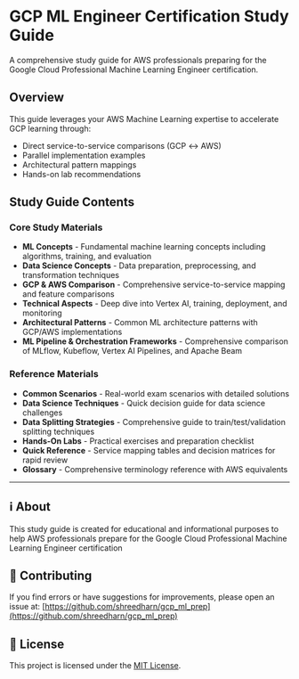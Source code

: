 # GCP ML Engineer Certification Study Guide

A comprehensive study guide for AWS professionals preparing for the Google Cloud Professional Machine Learning Engineer certification.

## Overview

This guide leverages your AWS Machine Learning expertise to accelerate GCP learning through:

- Direct service-to-service comparisons (GCP ↔ AWS)
- Parallel implementation examples
- Architectural pattern mappings
- Hands-on lab recommendations

## Study Guide Contents

### Core Study Materials

- **ML Concepts** - Fundamental machine learning concepts including algorithms, training, and evaluation
- **Data Science Concepts** - Data preparation, preprocessing, and transformation techniques
- **GCP & AWS Comparison** - Comprehensive service-to-service mapping and feature comparisons
- **Technical Aspects** - Deep dive into Vertex AI, training, deployment, and monitoring
- **Architectural Patterns** - Common ML architecture patterns with GCP/AWS implementations
- **ML Pipeline & Orchestration Frameworks** - Comprehensive comparison of MLflow, Kubeflow, Vertex AI Pipelines, and Apache Beam

### Reference Materials

- **Common Scenarios** - Real-world exam scenarios with detailed solutions
- **Data Science Techniques** - Quick decision guide for data science challenges
- **Data Splitting Strategies** - Comprehensive guide to train/test/validation splitting techniques
- **Hands-On Labs** - Practical exercises and preparation checklist
- **Quick Reference** - Service mapping tables and decision matrices for rapid review
- **Glossary** - Comprehensive terminology reference with AWS equivalents

---
## ℹ️ About

This study guide is created for educational and informational purposes to help AWS professionals prepare for the Google Cloud Professional Machine Learning Engineer certification

## 🤝 Contributing

If you find errors or have suggestions for improvements, please open an issue at:
[https://github.com/shreedharn/gcp_ml_prep](https://github.com/shreedharn/gcp_ml_prep)


## 📄 License
This project is licensed under the [MIT License](./LICENSE.md).
